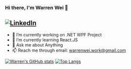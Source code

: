 ### Hi there, I'm Warren Wei 👋
[![LinkedIn](https://img.shields.io/badge/-LinkedIn-0073b1?style=flat-square&logo=linkedin&logoColor=white)](https://www.linkedin.com/in/dongwei-wei/)
---
- 🔭 I’m currently working on .NET WPF Project
- 🌱 I’m currently learning React.JS
- 💬 Ask me about Anything
- 📫 Reach me through email: warrenwei.work@gmail.com

[![Warren's GitHub stats](https://github-readme-stats.vercel.app/api?username=Warren-Wei&count_private=true&theme=dark&show_icons=true)](https://github.com/anuraghazra/github-readme-stats)
[![Top Langs](https://github-readme-stats.vercel.app/api/top-langs/?username=Warren-Wei&count_private=true&theme=dark&langs_count=3)](https://github.com/anuraghazra/github-readme-stats)
